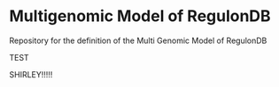 # Multigenomic Model of RegulonDB
Repository for the definition of the Multi Genomic Model of RegulonDB

TEST

SHIRLEY!!!!!